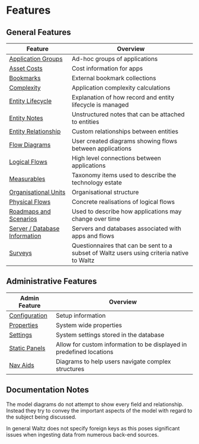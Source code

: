 # Features

## General Features

Feature | Overview 
--- | ---
[Application Groups](app_groups/README.md) | Ad-hoc groups of applications
[Asset Costs](asset_costs/README.md) | Cost information for apps
[Bookmarks](bookmarks/README.md) | External bookmark collections 
[Complexity](complexity/README.md) | Application complexity calculations
[Entity Lifecycle](entity_lifecycle/README.md) | Explanation of how record and entity lifecycle is managed
[Entity Notes](entity_notes/README.md) | Unstructured notes that can be attached to entities
[Entity Relationship](entity_relationship/README.md) | Custom relationships between entities
[Flow Diagrams](flow_diagrams/README.md) | User created diagrams showing flows between applications
[Logical Flows](logical_flows/README.md) | High level connections between applications
[Measurables](measurables/README.md) | Taxonomy items used to describe the technology estate
[Organisational Units](org_units/README.md) | Organisational structure
[Physical Flows](physical_flows/README.md) | Concrete realisations of logical flows
[Roadmaps and Scenarios](roadmaps/README.md) | Used to describe how applications may change over time
[Server / Database Information](servers_and_databases/README.md) | Servers and databases associated with apps and flows
[Surveys](surveys/README.md) | Questionnaires that can be sent to a subset of Waltz users using criteria native to Waltz


## Administrative Features

Admin Feature | Overview
--- | ---
[Configuration](configuration/README.md) | Setup information
[Properties](configuration/properties.md) | System wide properties  
[Settings](configuration/settings.md) | System settings stored in the database
[Static Panels](configuration/static_panels.md) |  Allow for custom information to be displayed in predefined locations
[Nav Aids](configuration/svg_diagrams.md) | Diagrams to help users navigate complex structures


## Documentation Notes 
The model diagrams do not attempt to show every field and relationship.  Instead they try 
to convey the important aspects of the model with regard to the subject being discussed.

In general Waltz does not specify foreign keys as this poses significant issues when 
ingesting data from numerous back-end sources.
  
